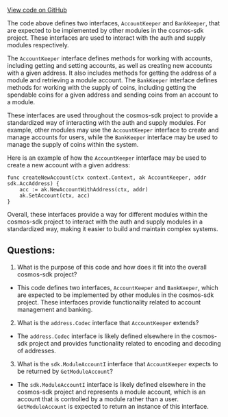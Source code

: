 [View code on GitHub](https://github.com/cosmos/cosmos-sdk.git/x/feegrant/expected_keepers.go)

The code above defines two interfaces, `AccountKeeper` and `BankKeeper`, that are expected to be implemented by other modules in the cosmos-sdk project. These interfaces are used to interact with the auth and supply modules respectively.

The `AccountKeeper` interface defines methods for working with accounts, including getting and setting accounts, as well as creating new accounts with a given address. It also includes methods for getting the address of a module and retrieving a module account. The `BankKeeper` interface defines methods for working with the supply of coins, including getting the spendable coins for a given address and sending coins from an account to a module.

These interfaces are used throughout the cosmos-sdk project to provide a standardized way of interacting with the auth and supply modules. For example, other modules may use the `AccountKeeper` interface to create and manage accounts for users, while the `BankKeeper` interface may be used to manage the supply of coins within the system.

Here is an example of how the `AccountKeeper` interface may be used to create a new account with a given address:

```
func createNewAccount(ctx context.Context, ak AccountKeeper, addr sdk.AccAddress) {
    acc := ak.NewAccountWithAddress(ctx, addr)
    ak.SetAccount(ctx, acc)
}
```

Overall, these interfaces provide a way for different modules within the cosmos-sdk project to interact with the auth and supply modules in a standardized way, making it easier to build and maintain complex systems.
## Questions: 
 1. What is the purpose of this code and how does it fit into the overall cosmos-sdk project?
- This code defines two interfaces, `AccountKeeper` and `BankKeeper`, which are expected to be implemented by other modules in the cosmos-sdk project. These interfaces provide functionality related to account management and banking.

2. What is the `address.Codec` interface that `AccountKeeper` extends?
- The `address.Codec` interface is likely defined elsewhere in the cosmos-sdk project and provides functionality related to encoding and decoding of addresses.

3. What is the `sdk.ModuleAccountI` interface that `AccountKeeper` expects to be returned by `GetModuleAccount`?
- The `sdk.ModuleAccountI` interface is likely defined elsewhere in the cosmos-sdk project and represents a module account, which is an account that is controlled by a module rather than a user. `GetModuleAccount` is expected to return an instance of this interface.